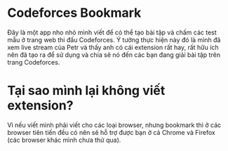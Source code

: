 # Codeforces Bookmark
Đây là một app nho nhỏ mình viết để có thể tạo bài tập và chấm các test mẫu ở trang web thi đấu Codeforces. Ý tưởng thực hiện này đó là mình đã xem live stream của Petr và thấy anh có cái extension rất hay, rất hữu ích nên đã tạo ra để sử dụng và chia sẽ nó đến các bạn đang giải bài tập trên trang Codeforces.
# Tại sao mình lại không viết extension?
Vì nếu viết mình phải viết cho các loại browser, nhưng bookmark thì ở các browser tiên tiến đều có nên sẽ hỗ trợ được bạn ở cả Chrome và Firefox (các browser khác mình chưa thử qua).
